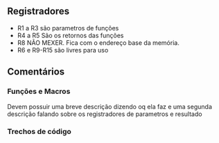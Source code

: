 ## Registradores
- R1 a R3 são parametros de funções
- R4 a R5 São os retornos das funções
- R8 NÃO MEXER. Fica com o endereço base da memória.
- R6 e R9-R15 são livres para uso 

## Comentários
### Funções e Macros
Devem possuir uma breve descrição dizendo oq ela faz e uma segunda descrição falando sobre os registradores de parametros e resultado

### Trechos de código